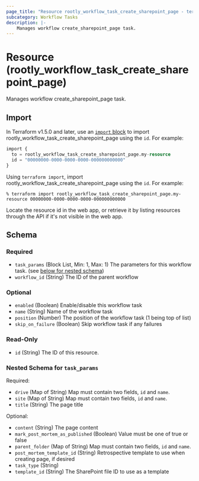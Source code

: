 ```yaml
---
page_title: "Resource rootly_workflow_task_create_sharepoint_page - terraform-provider-rootly"
subcategory: Workflow Tasks
description: |-
    Manages workflow create_sharepoint_page task.
---
```


# Resource (rootly_workflow_task_create_sharepoint_page)

Manages workflow create_sharepoint_page task.



## Import

In Terraform v1.5.0 and later, use an [`import` block](https://developer.hashicorp.com/terraform/language/import) to import rootly_workflow_task_create_sharepoint_page using the `id`. For example:

```terraform
import {
  to = rootly_workflow_task_create_sharepoint_page.my-resource
  id = "00000000-0000-0000-0000-000000000000"
}
```

Using `terraform import`, import rootly_workflow_task_create_sharepoint_page using the `id`. For example:

```console
% terraform import rootly_workflow_task_create_sharepoint_page.my-resource 00000000-0000-0000-0000-000000000000
```

Locate the resource id in the web app, or retrieve it by listing resources through the API if it's not visible in the web app.

<!-- schema generated by tfplugindocs -->
## Schema

### Required

- `task_params` (Block List, Min: 1, Max: 1) The parameters for this workflow task. (see [below for nested schema](#nestedblock--task_params))
- `workflow_id` (String) The ID of the parent workflow

### Optional

- `enabled` (Boolean) Enable/disable this workflow task
- `name` (String) Name of the workflow task
- `position` (Number) The position of the workflow task (1 being top of list)
- `skip_on_failure` (Boolean) Skip workflow task if any failures

### Read-Only

- `id` (String) The ID of this resource.

<a id="nestedblock--task_params"></a>
### Nested Schema for `task_params`

Required:

- `drive` (Map of String) Map must contain two fields, `id` and `name`.
- `site` (Map of String) Map must contain two fields, `id` and `name`.
- `title` (String) The page title

Optional:

- `content` (String) The page content
- `mark_post_mortem_as_published` (Boolean) Value must be one of true or false
- `parent_folder` (Map of String) Map must contain two fields, `id` and `name`.
- `post_mortem_template_id` (String) Retrospective template to use when creating page, if desired
- `task_type` (String)
- `template_id` (String) The SharePoint file ID to use as a template
